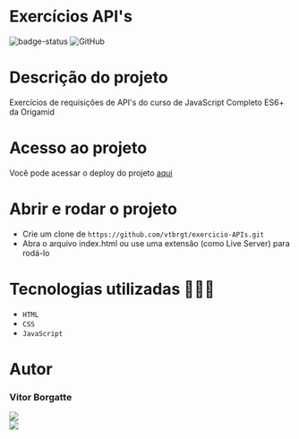 # Exercícios API's

![badge-status](https://img.shields.io/badge/status-FINALIZADO-green?style=for-the-badge)
![GitHub](https://img.shields.io/github/license/vtbrgt/exercicio-APIs?style=for-the-badge)

# Descrição do projeto
Exercícios de requisições de API's do curso de JavaScript Completo ES6+ da Origamid

# Acesso ao projeto

Você pode acessar o deploy do projeto [aqui](https://exercicio-api-s.vercel.app)

# Abrir e rodar o projeto

- Crie um clone de `https://github.com/vtbrgt/exercicio-APIs.git`
- Abra o arquivo index.html ou use uma extensão (como Live Server) para rodá-lo

# Tecnologias utilizadas 👨🏻‍💻

- `HTML`
- `CSS`
- `JavaScript` 

# Autor

### Vitor Borgatte

<a style="display: block;" href="https://www.github.com/vtbrgt" target="_blank">
<img src="https://img.shields.io/badge/GitHub-100000?style=for-the-badge&logo=github&logoColor=white">
</a>
<a href="https://www.linkedin.com/in/vitor-borgatte/" target="_blank">
<img src="https://img.shields.io/badge/LinkedIn-0077B5?style=for-the-badge&logo=linkedin&logoColor=white">
</a>
